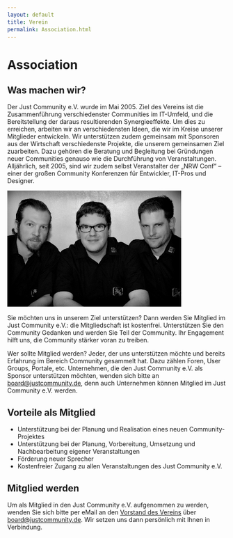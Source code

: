 ```yaml
---
layout: default
title: Verein
permalink: Association.html
---
```


# Association
## Was machen wir?

Der Just Community e.V. wurde im Mai 2005. Ziel des Vereins ist die Zusammenführung verschiedenster Communities im IT-Umfeld, und die Bereitstellung der daraus resultierenden Synergieeffekte. Um dies zu erreichen, arbeiten wir an verschiedensten Ideen, die wir im Kreise unserer Mitglieder entwickeln. Wir unterstützen zudem gemeinsam mit Sponsoren aus der Wirtschaft verschiedenste Projekte, die unserem gemeinsamen Ziel zuarbeiten. Dazu gehören die Beratung und Begleitung bei Gründungen neuer Communities genauso wie die Durchführung von Veranstaltungen. Alljährlich, seit 2005, sind wir zudem selbst Veranstalter der „NRW Conf“ – einer der großen Community Konferenzen für Entwickler, IT-Pros und Designer.

![](assets/img/_MG_6849_web.jpg)

Sie möchten uns in unserem Ziel unterstützen? Dann werden Sie Mitglied im Just Community e.V.: die Mitgliedschaft ist kostenfrei. Unterstützen Sie den Community Gedanken und werden Sie Teil der Community. Ihr Engagement hilft uns, die Community stärker voran zu treiben.

Wer sollte Mitglied werden? Jeder, der uns unterstützen möchte und bereits Erfahrung im Bereich Community gesammelt hat. Dazu zählen Foren, User Groups, Portale, etc. Unternehmen, die den Just Community e.V. als Sponsor unterstützen möchten, wenden sich bitte an board@justcommunity.de, denn auch Unternehmen können Mitglied im Just Community e.V. werden.

## Vorteile als Mitglied

- Unterstützung bei der Planung und Realisation eines neuen Community-Projektes
- Unterstützung bei der Planung, Vorbereitung, Umsetzung und Nachbearbeitung eigener Veranstaltungen
- Förderung neuer Sprecher
- Kostenfreier Zugang zu allen Veranstaltungen des Just Community e.V.

## Mitglied werden

Um als Mitglied in den Just Community e.V. aufgenommen zu werden, wenden Sie sich bitte per eMail an den [Vorstand des Vereins](Board.html) über board@justcommunity.de. Wir setzen uns dann persönlich mit Ihnen in Verbindung.